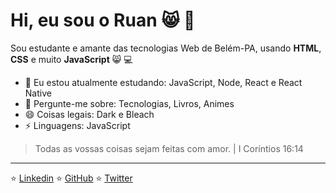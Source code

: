 # Hi, eu sou o Ruan :smile_cat: :wave:

Sou estudante e amante das tecnologias Web de Belém-PA, usando **HTML**, **CSS** e muito **JavaScript** :smile_cat: 💻

- 🌱 Eu estou atualmente estudando: JavaScript, Node, React e React Native
- 💬 Pergunte-me sobre: Tecnologias, Livros, Animes
- 😄 Coisas legais: Dark e Bleach
-  ⚡ Linguagens: JavaScript


> Todas as vossas coisas sejam feitas com amor. | I Coríntios 16:14


---
⭐️ [Linkedin](https://www.linkedin.com/in/ruan-valente)
⭐️ [GitHub](https://github.com/ruanvalente)
⭐️ [Twitter](https://twitter.com/ruantux)


